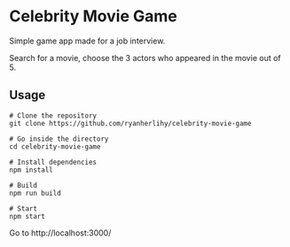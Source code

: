 # Celebrity Movie Game

Simple game app made for a job interview.

Search for a movie, choose the 3 actors who appeared in the movie out of 5.

## Usage
```
# Clone the repository
git clone https://github.com/ryanherlihy/celebrity-movie-game

# Go inside the directory
cd celebrity-movie-game

# Install dependencies
npm install

# Build
npm run build

# Start
npm start
```
Go to http://localhost:3000/
